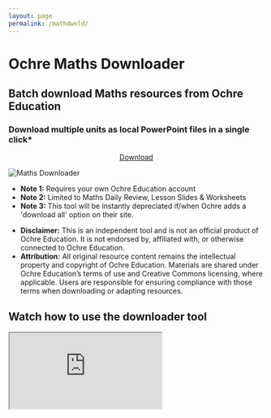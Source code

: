 ```yaml
---
layout: page
permalink: /mathdwnld/
---
```

<div class="hero-header">
  <h1 class="hero-title">Ochre Maths Downloader</h1>
</div>
<h2>Batch download Maths resources from Ochre Education</h2>
<h3>Download multiple units as local PowerPoint files in a single click*</h3> 

<div class="flex-columns" style="display: flex; gap: 20px; text-align: center;">
  <!-- Column 1 -->
  <div style="flex: 1;">
    <a href="{{ '/assets/files/Ochre Download Tool.zip' | relative_url }}" class="btn btn-primary" download>Download</a>
  </div>
</div>
<p></p>
<div>
    <p class="center-image">
    <img src="{{ '/assets/img/mthsdwnld.png' | relative_url }}" alt="Maths Downloader" />
    </p>
  </div>


<ul class="lead">
  <li><strong>Note 1:</strong> Requires your own Ochre Education account</li>
  <li><strong>Note 2:</strong> Limited to Maths Daily Review, Lesson Slides & Worksheets</li>
  <li><strong>Note 3:</strong> This tool will be instantly depreciated if/when Ochre adds a 'download all' option on their site. 
  <p></p>
  <li><strong>Disclaimer:</strong> This is an independent tool and is not an official product of Ochre Education. It is not endorsed by, affiliated with, or otherwise connected to Ochre Education.</li>
  <li><strong>Attribution:</strong> All original resource content remains the intellectual property and copyright of Ochre Education. Materials are shared under Ochre Education’s terms of use and Creative Commons licensing, where applicable. Users are responsible for ensuring compliance with those terms when downloading or adapting resources.</li>
</ul>

<h2>Watch how to use the downloader tool</h2>
<div class="video-embed">
  <iframe
    src="https://www.youtube.com/embed/MMViWvReIY8?si=KigsY3m2g25fpUtX"
    title="YouTube video player"
    allow="accelerometer; autoplay; clipboard-write; encrypted-media; gyroscope; picture-in-picture; web-share"
    referrerpolicy="strict-origin-when-cross-origin"
    allowfullscreen
    loading="lazy">
  </iframe>
</div>